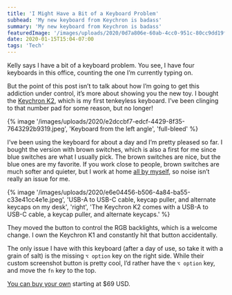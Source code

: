 ```yaml
---
title: 'I Might Have a Bit of a Keyboard Problem'
subhead: 'My new keyboard from Keychron is badass'
summary: 'My new keyboard from Keychron is badass'
featuredImage: '/images/uploads/2020/0d7a806e-60ab-4cc0-951c-80cc9dd19fe7.jpeg'
date: 2020-01-15T15:04-07:00
tags: 'Tech'
---
```

Kelly says I have a bit of a keyboard problem. You see, I have four keyboards in this office, counting the one I’m currently typing on.

But the point of this post isn’t to talk about how I’m going to get this addiction under control, it’s more about showing you the new toy. I bought the [Keychron K2](https://www.keychron.com/products/keychron-k2-mechanical-keyboard), which is my first tenkeyless keyboard. I’ve been clinging to that number pad for some reason, but no longer!

{% image '/images/uploads/2020/e2dccbf7-edcf-4429-8f35-7643292b9319.jpeg', 'Keyboard from the left angle', 'full-bleed' %}

I’ve been using the keyboard for about a day and I’m pretty pleased so far. I bought the version with brown switches, which is also a first for me since blue switches are what I usually pick. The brown switches are nice, but the blue ones are my favorite. If you work close to people, brown switches are much softer and quieter, but I work at home [all by myself](https://music.apple.com/us/album/all-by-myself/1268085628?i=1268087248), so noise isn’t really an issue for me.

{% image '/images/uploads/2020/e6e04456-b506-4a84-ba55-c33e41cc4e1e.jpeg', 'USB-A to USB-C cable, keycap puller, and alternate keycaps on my desk', 'right', 'The Keychron K2 comes with a USB-A to USB-C cable, a keycap puller, and alternate keycaps.' %}

They moved the button to control the RGB backlights, which is a welcome change. I own the Keychron K1 and constantly hit that button accidentally.

The only issue I have with this keyboard (after a day of use, so take it with a grain of salt) is the missing `⌥ option` key on the right side. While their custom screenshot button is pretty cool, I’d rather have the `⌥ option` key, and move the `fn` key to the top.

[You can buy your own](https://www.keychron.com/products/keychron-k2-mechanical-keyboard) starting at $69 USD.
